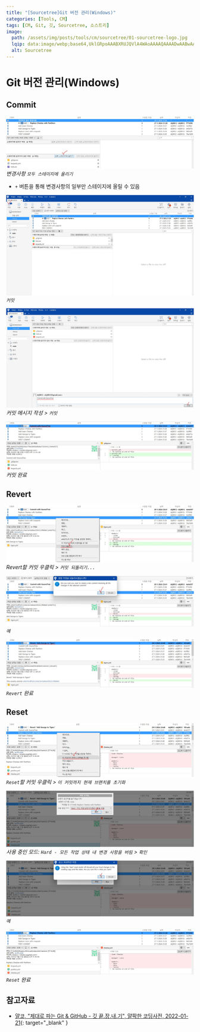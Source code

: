```yaml
---
title: "[Sourcetree]Git 버전 관리(Windows)"
categories: [Tools, CM]
tags: [CM, Git, 깃, Sourcetree, 소스트리]
image:
  path: /assets/img/posts/tools/cm/sourcetree/01-sourcetree-logo.jpg
  lqip: data:image/webp;base64,UklGRpoAAABXRUJQVlA4WAoAAAAQAAAADwAABwAAQUxQSDIAAAARL0AmbZurmr57yyIiqE8oiG0bejIYEQTgqiDA9vqnsUSI6H+oAERp2HZ65qP/VIAWAFZQOCBCAAAA8AEAnQEqEAAIAAVAfCWkAALp8sF8rgRgAP7o9FDvMCkMde9PK7euH5M1m6VWoDXf2FkP3BqV0ZYbO6NA/VFIAAAA
  alt: Sourcetree
---
```


# Git 버전 관리(Windows)

## Commit

![01-staging](/assets/img/posts/tools/cm/sourcetree/git-version-controll-on-windows/01-staging.jpg)
*변경사항 `모두 스테이지에 올리기`*

- `+` 버튼을 통해 변경사항의 일부만 스테이지에 올릴 수 있음

![02-commit(1)](/assets/img/posts/tools/cm/sourcetree/git-version-controll-on-windows/02-commit(1).jpg)
*`커밋`*

![03-commit(2)](/assets/img/posts/tools/cm/sourcetree/git-version-controll-on-windows/03-commit(2).jpg)
*커밋 메시지 작성 > `커밋`*

![04-commit(3)](/assets/img/posts/tools/cm/sourcetree/git-version-controll-on-windows/04-commit(3).jpg)
*커밋 완료*

## Revert

![05-revert(1)](/assets/img/posts/tools/cm/sourcetree/git-version-controll-on-windows/05-revert(1).jpg)
*Revert할 커밋 우클릭 > `커밋 되돌리기...`*

![06-revert(2)](/assets/img/posts/tools/cm/sourcetree/git-version-controll-on-windows/06-revert(2).jpg)
*`예`*

![07-revert(3)](/assets/img/posts/tools/cm/sourcetree/git-version-controll-on-windows/07-revert(3).jpg)
*`Revert` 완료*

## Reset

![08-reset(1)](/assets/img/posts/tools/cm/sourcetree/git-version-controll-on-windows/08-reset(1).jpg)
*`Reset`할 커밋 우클릭 > `이 커밋까지 현재 브랜치를 초기화`*

![09-reset(2)](/assets/img/posts/tools/cm/sourcetree/git-version-controll-on-windows/09-reset(2).jpg)
*사용 중인 모드: `Hard - 모든 작업 상태 내 변경 사항을 버림` > `확인`*

![10-reset(3)](/assets/img/posts/tools/cm/sourcetree/git-version-controll-on-windows/10-reset(3).jpg)
*`예`*

![11-reset(4)](/assets/img/posts/tools/cm/sourcetree/git-version-controll-on-windows/11-reset(4).jpg)
*`Reset` 완료*

## 참고자료

- [얄코, "제대로 파는 Git & GitHub - 깃 끝.장.내.기", 얄팍한 코딩사전, 2022-01-21](https://www.youtube.com/watch?v=1I3hMwQU6GU){: target="_blank" }